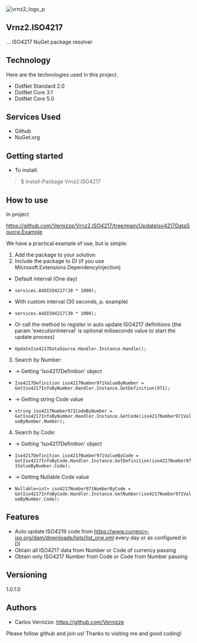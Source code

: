 ![vrnz2_logo_p](https://user-images.githubusercontent.com/18154661/112667675-53338780-8e3c-11eb-93d2-0fd0f57e35ce.jpg)

## Vrnz2.ISO4217

... ISO4217 NuGet package resolver


## Technology 

Here are the technologies used in this project.

* DotNet Standard 2.0
* DotNet Core 3.1
* DotNet Core 5.0


## Services Used

* Github
* NuGet.org


## Getting started

* To install:
>    $ Install-Package Vrnz2.ISO4217

## How to use

In project 

https://github.com/Vernizze/Vrnz2.ISO4217/tree/main/UpdateIso4217DataSource.Example

We have a practical example of use, but is simple:

1. Add the package to your solution
2. Include the package to DI (if you use Microsoft.Extensions.DependencyInjection)
 * Default interval (One day)
  - ```services.AddISO4217(30 * 1000);```
 * With custom interval (30 seconds, p. example)
  - ```services.AddISO4217(30 * 1000);```
 * Or call the method to register in auto update ISO4217 definitions (the param 'executionInterval' is optional miliseconds value to start the update process)
  - ```UpdateIso4217DataSource.Handler.Instance.Handle();```
3. Search by Number:
 * -> Getting 'Iso4217Definition' object
  - ```Iso4217Definition iso4217Number971ValueByNumber = GetIso4217InfoByNumber.Handler.Instance.GetDefinition(971);```
 * -> Getting string Code value
  - ```string iso4217Number971CodeByNumber = GetIso4217InfoByNumber.Handler.Instance.GetCode(iso4217Number971ValueByNumber.Number);```
4. Search by Code:
 * -> Getting 'Iso4217Definition' object
  - ```Iso4217Definition iso4217Number971ValueByCode = GetIso4217InfoByCode.Handler.Instance.GetDefinition(iso4217Number971ValueByNumber.Code);```
 * -> Getting Nullable<int> Code value
  - ```Nullable<int> iso4217Number971NumberByCode = GetIso4217InfoByCode.Handler.Instance.GetNumber(iso4217Number971ValueByNumber.Code);```


## Features

  - Auto update ISO4219 code from https://www.currency-iso.org/dam/downloads/lists/list_one.xml every day or as configured in DI
  - Obtain all ISO4217 data from Number or Code of currency passing
  - Obtain only ISO4217 Number from Code or Code from Number passing


## Versioning

1.0.1.0


## Authors

* Carlos Vernizze: https://github.com/Vernizze


Please follow github and join us!
Thanks to visiting me and good coding!
